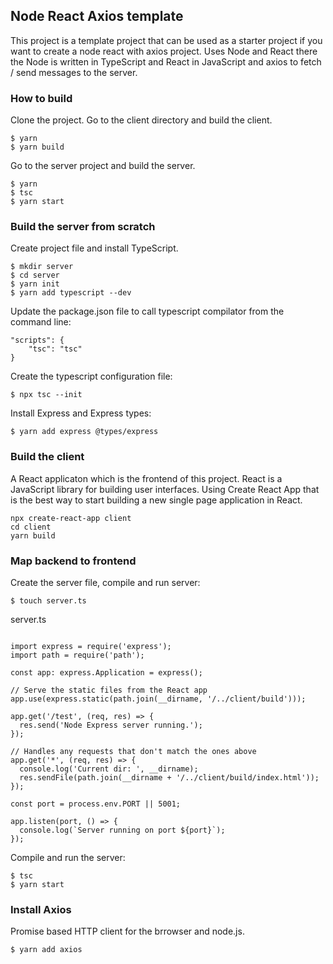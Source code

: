 ## Node React Axios template

This project is a template project that can be used as a starter project if you want to create a node react with axios project.
Uses Node and React there the Node is written in TypeScript and React in JavaScript and axios to fetch / send messages to the server.

### How to build

Clone the project.
Go to the client directory and build the client.

```
$ yarn
$ yarn build
```

Go to the server project and build the server.

```
$ yarn
$ tsc
$ yarn start
```

### Build the server from scratch

Create project file and install TypeScript.

```
$ mkdir server
$ cd server
$ yarn init
$ yarn add typescript --dev

```

Update the package.json file to call typescript compilator from the command line:

```
"scripts": {
    "tsc": "tsc"
}
```

Create the typescript configuration file:

```
$ npx tsc --init
```

Install Express and Express types:

```
$ yarn add express @types/express
```

### Build the client

A React applicaton which is the frontend of this project.
React is a JavaScript library for building user interfaces.
Using Create React App that is the best way to start building a new single page application in React.

```
npx create-react-app client
cd client
yarn build
```

### Map backend to frontend

Create the server file, compile and run server:

```
$ touch server.ts
```

server.ts

```

import express = require('express');
import path = require('path');

const app: express.Application = express();

// Serve the static files from the React app
app.use(express.static(path.join(__dirname, '/../client/build')));

app.get('/test', (req, res) => {
  res.send('Node Express server running.');
});

// Handles any requests that don't match the ones above
app.get('*', (req, res) => {
  console.log('Current dir: ', __dirname);
  res.sendFile(path.join(__dirname + '/../client/build/index.html'));
});

const port = process.env.PORT || 5001;

app.listen(port, () => {
  console.log(`Server running on port ${port}`);
});

```

Compile and run the server:

```
$ tsc
$ yarn start
```

### Install Axios

Promise based HTTP client for the brrowser and node.js.

```
$ yarn add axios
```

